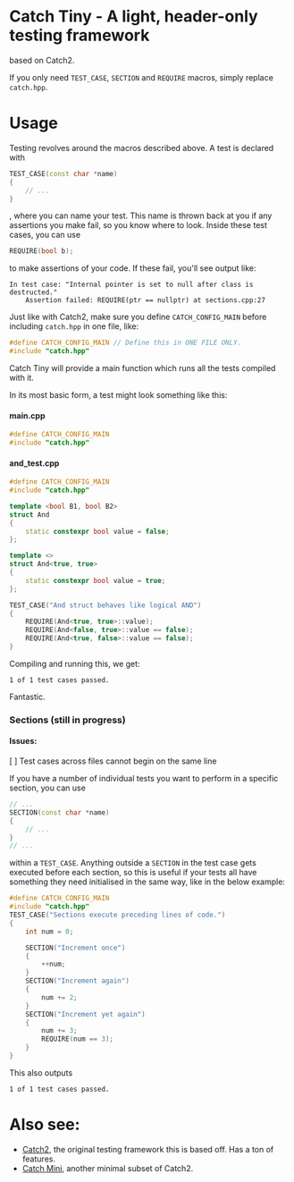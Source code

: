 # Catch Tiny - A light, header-only testing framework
based on Catch2.

If you only need `TEST_CASE`, `SECTION` and `REQUIRE` macros, simply replace `catch.hpp`.

# Usage
Testing revolves around the macros described above. 
A test is declared with 
```cpp
TEST_CASE(const char *name)
{
    // ...
}
```
, where you can name your test. This name is thrown back at you if any assertions you make fail, so you know where to look. Inside these test cases, you can use

```cpp
REQUIRE(bool b);
```
to make assertions of your code. If these fail, you'll see output like:
```
In test case: "Internal pointer is set to null after class is destructed."
	Assertion failed: REQUIRE(ptr == nullptr) at sections.cpp:27
```
Just like with Catch2, make sure you define `CATCH_CONFIG_MAIN` before including `catch.hpp` in one file, like:
```cpp
#define CATCH_CONFIG_MAIN // Define this in ONE FILE ONLY.
#include "catch.hpp"
```
Catch Tiny will provide a main function which runs all the tests compiled with it.

In its most basic form, a test might look something like this:

#### main.cpp

```cpp
#define CATCH_CONFIG_MAIN
#include "catch.hpp"
```

#### and_test.cpp

```cpp
#define CATCH_CONFIG_MAIN
#include "catch.hpp"

template <bool B1, bool B2>
struct And
{
    static constexpr bool value = false;
};

template <>
struct And<true, true>
{
    static constexpr bool value = true;
};

TEST_CASE("And struct behaves like logical AND")
{
    REQUIRE(And<true, true>::value);
    REQUIRE(And<false, true>::value == false);
    REQUIRE(And<true, false>::value == false);
}

```
Compiling and running this, we get:
```
1 of 1 test cases passed.
```
Fantastic.

### Sections (still in progress)
#### Issues:
[ ] Test cases across files cannot begin on the same line

If you have a number of individual tests you want to perform in a specific section, you can use 
```cpp
// ...
SECTION(const char *name)
{
    // ...
}
// ...
```
within a `TEST_CASE`. Anything outside a `SECTION` in the test case gets executed before each section, so this is useful if your tests all have something they need initialised in the same way, like in the below example:
```cpp
#define CATCH_CONFIG_MAIN
#include "catch.hpp"
TEST_CASE("Sections execute preceding lines of code.")
{
    int num = 0;

    SECTION("Increment once")
    {
        ++num;
    }
    SECTION("Increment again")
    {
        num += 2;
    }
    SECTION("Increment yet again")
    {
        num += 3;
        REQUIRE(num == 3);
    }
}

```
This also outputs
```
1 of 1 test cases passed.
```

# Also see:
- [Catch2](https://github.com/catchorg/Catch2), the original testing framework this is based off. Has a ton of features.
- [Catch Mini](https://github.com/GValiente/catch-mini), another minimal subset of Catch2.
